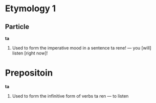 # Etymology 1
## Particle
**ta**
1. Used to form the imperative mood in a sentence
		ta rene! — you \[will\] listen \[right now\]!
# Prepositoin
**ta**
1. Used to form the infinitive form of verbs
		ta ren — to listen